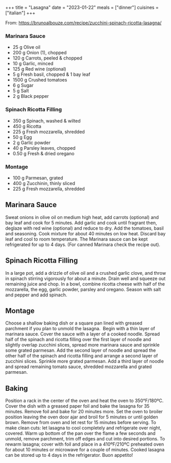 +++
title = "Lasagna"
date = "2023-01-22"
meals = ["dinner"]
cuisines = ["italian"]
+++

From: https://brunoalbouze.com/recipe/zucchini-spinach-ricotta-lasagna/

### Marinara Sauce
 * 25 g Olive oil
 * 200 g Onion (1), chopped
 * 120 g Carrots, peeled & chopped
 * 10 g Garlic, minced
 * 125 g Red wine (optional)
 * 5 g Fresh basil, chopped & 1 bay leaf
 * 1500 g Crushed tomatoes
 * 6 g Sugar
 * 5 g Salt
 * 2 g Black pepper

### Spinach Ricotta Filling
 * 350 g Spinach, washed & wilted
 * 450 g Ricotta
 * 225 g Fresh mozzarella, shredded
 * 50 g Egg
 * 2 g Garlic powder
 * 40 g Parsley leaves, chopped
 * 0.50 g Fresh & dried oregano

### Montage
 * 100 g Parmesan, grated
 * 400 g Zucchinin, thinly sliced
 * 225 g Fresh mozzarella, shredded

## Marinara Sauce
Sweat onions in olive oil on medium high heat, add carrots (optional) and bay leaf and cook for 5 minutes. Add garlic and cook until fragrant then, deglaze with red wine (optional) and reduce to dry. Add the tomatoes, basil and seasoning. Cook mixture for about 40 minutes on low heat. Discard bay leaf and cool to room temperature. The Marinara sauce can be kept refrigerated for up to 4 days. (For canned Marinara check the recipe out).

## Spinach Ricotta Filling
In a large pot, add a drizzle of olive oil and a crushed garlic clove, and throw in spinach stirring vigorously for about a minute. Drain well and squeeze out remaining juice and chop. In a bowl, combine ricotta cheese with half of the mozzarella, the egg, garlic powder, parsley and oregano. Season with salt and pepper and add spinach.

## Montage
Choose a shallow baking dish or a square pan lined with greased parchment if you plan to unmold the lasagna.  Begin with a thin layer of marinara sauce. Cover the sauce with a layer of a cooked noodle. Spread half of the spinach and ricotta filling over the first layer of noodle and slightly overlap zucchini slices, spread more marinara sauce and sprinkle some grated parmesan. Add the second layer of noodle and spread the other half of the spinach and ricotta filling and arrange a second layer of zucchini slices. Sprinkle more grated parmesan. Add a third layer of noodle and spread remaining tomato sauce, shredded mozzarella and grated parmesan.

## Baking
Position a rack in the center of the oven and heat the oven to 350°F/180ºC. Cover the dish with a greased paper foil and bake the lasagna for 35 minutes. Remove foil and bake for 20 minutes more. Set the oven to broiler position leaving the oven door ajar and broil for 5 minutes or until golden brown. Remove from oven and let rest for 15 minutes before serving. To make clean cuts: let lasagna to cool completely and refrigerate over night, covered. Warm up bottom of the pan over the flame a few seconds and unmold, remove parchment, trim off edges and cut into desired portions. To rewarm lasagna; cover with foil and place in a 410ºF/210ºC preheated oven for about 10 minutes or microwave for a couple of minutes. Cooked lasagna can be stored up to 4 days in the refrigerator. Buon appetito!
